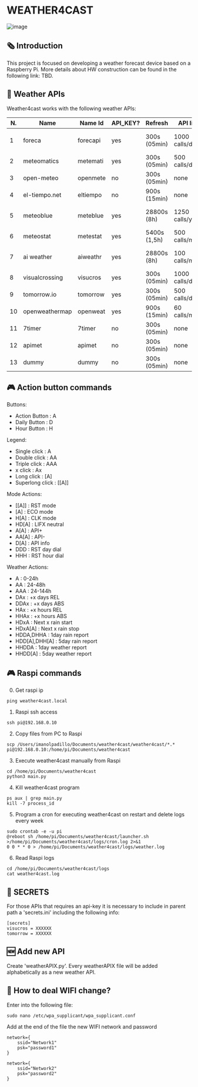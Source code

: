 # WEATHER4CAST
![image](https://github.com/imanolpadillo/weather4cast/assets/67315499/6c641faf-240b-4e6a-9bad-6b02a9b2b7c2)

## 🗞️ Introduction
This project is focused on developing a weather forecast device based on a Raspberry Pi. More details about HW construction can be found in the following link: TBD.


## 🔌 Weather APIs
Weather4cast works with the following weather APIs:

N. | Name | Name Id | API_KEY? | Refresh | API limit | url 
--- | --- | --- | --- |--- |--- |--- 
1 | foreca | forecapi | yes | 300s (05min) | 1000 calls/day | [https://rapidapi.com/foreca-ltd-foreca-ltd-default/api/foreca-weather](https://rapidapi.com/foreca-ltd-foreca-ltd-default/api/foreca-weather)
2 | meteomatics | metemati | yes | 300s (05min) | 500 calls/day | [https://www.meteomatics.com/en/api/getting-started/](https://www.meteomatics.com/en/api/getting-started/) 
3 | open-meteo | openmete | no | 300s (05min) | none | [https://open-meteo.com/en/docs](https://open-meteo.com/en/docs) 
4 | el-tiempo.net | eltiempo | no | 900s (15min) | none | [https://www.el-tiempo.net/api](https://www.el-tiempo.net/api)
5 | meteoblue | meteblue | yes | 28800s  (8h) | 1250 calls/year| [https://docs.meteoblue.com/en/weather-apis/packages-api/overview](https://docs.meteoblue.com/en/weather-apis/packages-api/overview)
6 | meteostat | metestat | yes | 5400s (1,5h) | 500 calls/month | [https://dev.meteostat.net/api/](https://dev.meteostat.net/api/)
7 | ai weather | aiweathr | yes | 28800s  (8h) | 100 calls/month | [https://rapidapi.com/MeteosourceWeather/api/ai-weather-by-meteosource/](https://rapidapi.com/MeteosourceWeather/api/ai-weather-by-meteosource/)
8 | visualcrossing | visucros | yes | 300s (05min) | 1000 calls/day | [https://www.visualcrossing.com](https://www.visualcrossing.com)
9 | tomorrow.io | tomorrow | yes | 300s (05min) | 500 calls/day | [https://api.tomorrow.io/](https://api.tomorrow.io/)
10 | openweathermap | openweat | yes | 900s (15min) | 60 calls/min | [https://openweathermap.org/api](https://openweathermap.org/api)
11 | 7timer | 7timer | no | 300s (05min) | none | [https://github.com/Yeqzids/7timer-issues/wiki/Wiki](https://github.com/Yeqzids/7timer-issues/wiki/Wiki)
12 | apimet | apimet | no | 300s (05min) | none | [https://api.met.no/weatherapi/locationforecast/2.0/documentation](https://api.met.no/weatherapi/locationforecast/2.0/documentation)
13 | dummy | dummy | no | 300s (05min) | none | dummy

## 🎮 Action button commands

Buttons:
- Action Button   : A 
- Daily Button    : D
- Hour Button     : H

Legend:
- Single click    : A
- Double click    : AA
- Triple click    : AAA
- x click         : Ax
- Long click      : [A]
- Superlong click : [[A]]

Mode Actions:
- [[A]]           : RST mode
- [A]             : ECO mode
- H[A]            : CLK mode
- HD[A]           : LIFX neutral
- A[A]            : API+
- AA[A]           : API-
- D[A]            : API info
- DDD             : RST day dial
- HHH             : RST hour dial

Weather Actions:
- A               : 0-24h
- AA              : 24-48h
- AAA             : 24-144h
- DAx             : +x days REL
- DDAx            : +x days ABS
- HAx             : +x hours REL
- HHAx            : +x hours ABS
- HDxA            : Next x rain start
- HDxA[A]         : Next x rain stop
- HDDA,DHHA       : 1day rain report
- HDD[A],DHH[A]   : 5day rain report
- HHDDA           : 1day weather report
- HHDD[A]         : 5day weather report

## 🎮 Raspi commands

 0. Get raspi ip
```
ping weather4cast.local
```

 1.  Raspi ssh access
```
ssh pi@192.168.0.10
```

 2. Copy files from PC to Raspi
```
scp /Users/imanolpadillo/Documents/weather4cast/weather4cast/*.* pi@192.168.0.10:/home/pi/Documents/weather4cast
````

 3. Execute weather4cast manually from Raspi
```
cd /home/pi/Documents/weather4cast
python3 main.py
```

 4. Kill weather4cast program
```
ps aux | grep main.py
kill -7 process_id
```

 5. Program a cron for executing weather4cast on restart and delete logs every week
```
sudo crontab -e -u pi
@reboot sh /home/pi/Documents/weather4cast/launcher.sh >/home/pi/Documents/weather4cast/logs/cron.log 2>&1
0 0 * * 0 > /home/pi/Documents/weather4cast/logs/weather.log
```

 6. Read Raspi logs
```
cd /home/pi/Documents/weather4cast/logs
cat weather4cast.log
```


## 🔏 SECRETS
For those APIs that requires an api-key it is necessary to include in parent path a 'secrets.ini' including the following info:
```
[secrets]
visucros = XXXXXX
tomorrow = XXXXXX
```


## 🆕 Add new API
Create 'weatherAPIX.py'. Every weatherAPIX file will be added alphabetically as a new weather API.


## 📶 How to deal WIFI change?
Enter into the following file:
```
sudo nano /etc/wpa_supplicant/wpa_supplicant.conf
```
Add at the end of the file the new WIFI network and password
```
network={
    ssid="Network1"
    psk="password1"
}

network={
    ssid="Network2"
    psk="password2"
}
```
